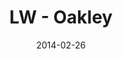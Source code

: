 ---
layout: message
category: message
series: "Heavyweights 2"
title: "LW - Oakley"
date: 2014-02-26
audio-description: "Oakley"
audio: "http://www.crossroads.net/players/media/hq/022614-lw-oakley.mp3"
audio-title: "Last Wednesday - Oakley"
audio-duration: "38:18"
video-description: "Oakley"
video-title: "Last Wednesday - Oakley"
video: "https://s3.amazonaws.com/crossroadsvideomessages/022614-lw-oakley.mp4"
video-poster: "https://www.crossroads.net/uploadedfiles/last-wednesday.jpg"
---